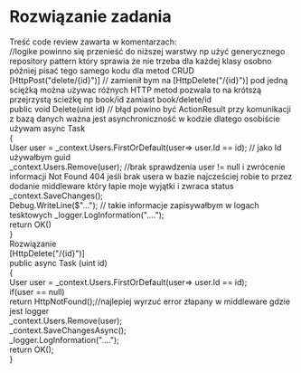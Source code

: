# Rozwiązanie zadania
Treść code review zawarta w komentarzach:<br />
//logike powinno się przenieść do niższej warstwy np użyć generycznego repository pattern który sprawia że nie trzeba dla każdej klasy osobno później pisać tego samego kodu dla metod CRUD<br />
[HttpPost("delete/{id}")] // zamienił bym na [HttpDelete("/{id}")] pod jedną sciężką można używac różnych HTTP metod pozwala to na krótszą przejrzystą scieżkę np book/id zamiast book/delete/id<br />
public void Delete(uint id) // błąd powino być ActionResult przy komunikacji z bazą danych ważna jest asynchroniczność w kodzie dlatego osobiście używam async Task<ActionResult><br />
{<br />
  User user = _context.Users.FirstOrDefault(user=> user.Id == id); // jako Id używałbym guid<br />
  _context.Users.Remove(user); //brak sprawdzenia  user != null i zwrócenie informacji Not Found 404 jeśli brak usera w bazie najcześciej robie to przez dodanie middleware który łapie moje wyjątki i zwraca status<br />
  _context.SaveChanges();<br />
  Debug.WriteLine($"..."); // takie informacje zapisywałbym w logach tesktowych   _logger.LogInformation("....");<br />
  return OK()<br />
}<br />
Rozwiązanie <br />
[HttpDelete("/{id}")]<br />
public async Task<ActionResult> (uint id)<br />
{<br />
  User user = _context.Users.FirstOrDefault(user=> user.Id == id);<br />
  if(user == null)<br />
    return HttpNotFound();//najlepiej wyrzuć error złapany w middleware gdzie jest logger<br />
  _context.Users.Remove(user);<br />
  _context.SaveChangesAsync();<br />
  _logger.LogInformation("....");<br />
  return OK();<br />
}
